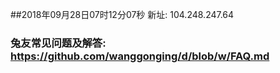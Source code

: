 ##2018年09月28日07时12分07秒 新址: 104.248.247.64
### 兔友常见问题及解答: https://github.com/wanggonging/d/blob/w/FAQ.md

